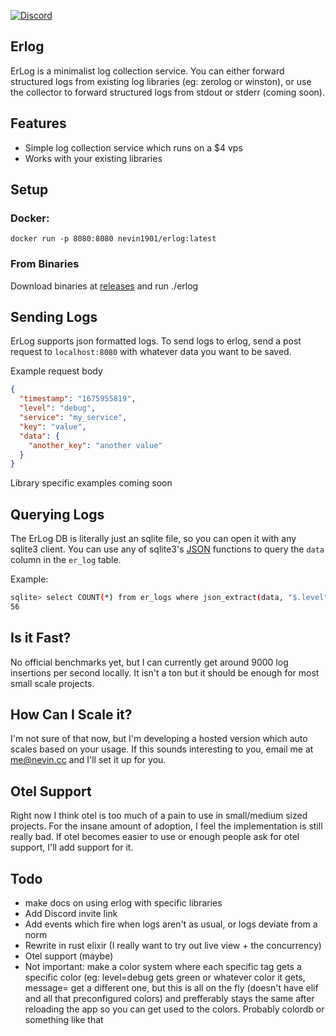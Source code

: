 [discord-shield]: https://img.shields.io/discord/1032709477054562334?label=Discord
[discord-url]: https://discord.com/invite/7FtTBwRdQK

[![Discord][discord-shield]][discord-url]

## Erlog

ErLog is a minimalist log collection service. You can either forward structured logs from existing log libraries (eg: zerolog or winston), or use the collector to forward structured logs from stdout or stderr (coming soon).

## Features

- Simple log collection service which runs on a $4 vps
- Works with your existing libraries

## Setup

### Docker:

`docker run -p 8080:8080 nevin1901/erlog:latest`

### From Binaries

Download binaries at [releases](https://github.com/Nevin1901/erlog/releases) and run ./erlog

## Sending Logs

ErLog supports json formatted logs. To send logs to erlog, send a post request to `localhost:8080` with whatever data you want to be saved.

Example request body

```json
{
  "timestamp": "1675955819",
  "level": "debug",
  "service": "my_service",
  "key": "value",
  "data": {
    "another_key": "another value"
  }
}
```

Library specific examples coming soon

## Querying Logs

The ErLog DB is literally just an sqlite file, so you can open it with any sqlite3 client. You can use any of sqlite3's [JSON](https://www.sqlite.org/json1.html) functions to query the `data` column in the `er_log` table.

Example:

```bash
sqlite> select COUNT(*) from er_logs where json_extract(data, "$.level") = "error";
56
```

## Is it Fast?

No official benchmarks yet, but I can currently get around 9000 log insertions per second locally. It isn't a ton but it should be enough for most small scale projects.

## How Can I Scale it?

I'm not sure of that now, but I'm developing a hosted version which auto scales based on your usage. If this sounds interesting to you, email me at me@nevin.cc and I'll set it up for you.

## Otel Support

Right now I think otel is too much of a pain to use in small/medium sized projects. For the insane amount of adoption, I feel the implementation is still really bad. If otel becomes easier to use or enough people ask for otel support, I'll add support for it.

## Todo

- make docs on using erlog with specific libraries
- Add Discord invite link
- Add events which fire when logs aren't as usual, or logs deviate from a norm
- Rewrite in rust elixir (I really want to try out live view + the concurrency)
- Otel support (maybe)
- Not important: make a color system where each specific tag gets a specific color (eg: level=debug gets green or whatever color it gets, message= get a different one, but this is all on the fly (doesn't have elif and all that preconfigured colors) and prefferably stays the same after reloading the app so you can get used to the colors. Probably colordb or something like that
